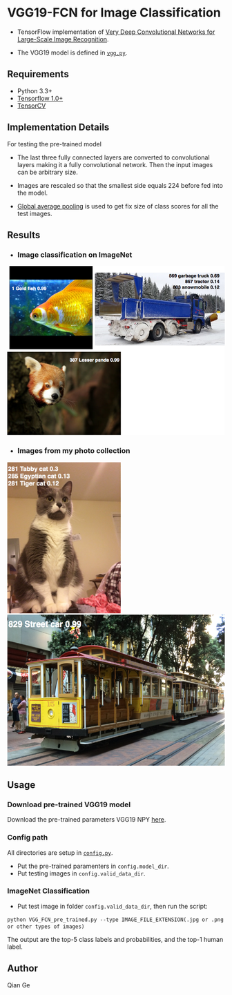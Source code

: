 # VGG19-FCN for Image Classification
 - TensorFlow implementation of [Very Deep Convolutional Networks for Large-Scale Image Recognition](https://arxiv.org/abs/1409.1556). 
 
 - The VGG19 model is defined in [`vgg.py`](vgg.py).

 
## Requirements
- Python 3.3+
- [Tensorflow 1.0+](https://www.tensorflow.org/)
- [TensorCV](https://github.com/conan7882/DeepVision-tensorflow)

<!--## TODO

- [x] Test pre-trained model
- [ ] Fine tuning-->


## Implementation Details

For testing the pre-trained model

- The last three fully connected layers are converted to convolutional layers making it a fully convolutional network. Then the input images can be arbitrary size.

- Images are rescaled so that the smallest side equals 224 before fed into the model.

- [Global average pooling](https://arxiv.org/abs/1312.4400) is used to get fix size of class scores for all the test images.

## Results
- ### Image classification on ImageNet
![pretrained_result](fig/pretrained.png)

- ### Images from my photo collection
<div align='left'>
  <img src='fig/1.png' height='350px'>
  <img src='fig/2.png' height="350px">
</div>


## Usage
### Download pre-trained VGG19 model
Download the pre-trained parameters VGG19 NPY [here](https://github.com/machrisaa/tensorflow-vgg#tensorflow-vgg16-and-vgg19).
### Config path
All directories are setup in [`config.py`](config.py).

- Put the pre-trained paramenters in `config.model_dir`.
- Put testing images in `config.valid_data_dir`.

### ImageNet Classification
- Put test image in folder `config.valid_data_dir`, then run the script:

```
python VGG_FCN_pre_trained.py --type IMAGE_FILE_EXTENSION(.jpg or .png or other types of images)
```
       
   The output are the top-5 class labels and probabilities, and the top-1 human label.
   
## Author
Qian Ge
